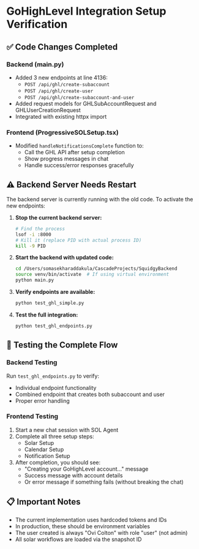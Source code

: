 # GoHighLevel Integration Setup Verification

## ✅ Code Changes Completed

### Backend (main.py)
- Added 3 new endpoints at line 4136:
  - `POST /api/ghl/create-subaccount`
  - `POST /api/ghl/create-user`
  - `POST /api/ghl/create-subaccount-and-user`
- Added request models for GHLSubAccountRequest and GHLUserCreationRequest
- Integrated with existing httpx import

### Frontend (ProgressiveSOLSetup.tsx)
- Modified `handleNotificationsComplete` function to:
  - Call the GHL API after setup completion
  - Show progress messages in chat
  - Handle success/error responses gracefully

## ⚠️ Backend Server Needs Restart

The backend server is currently running with the old code. To activate the new endpoints:

1. **Stop the current backend server:**
   ```bash
   # Find the process
   lsof -i :8000
   # Kill it (replace PID with actual process ID)
   kill -9 PID
   ```

2. **Start the backend with updated code:**
   ```bash
   cd /Users/somasekharaddakula/CascadeProjects/SquidgyBackend
   source venv/bin/activate  # If using virtual environment
   python main.py
   ```

3. **Verify endpoints are available:**
   ```bash
   python test_ghl_simple.py
   ```

4. **Test the full integration:**
   ```bash
   python test_ghl_endpoints.py
   ```

## 🧪 Testing the Complete Flow

### Backend Testing
Run `test_ghl_endpoints.py` to verify:
- Individual endpoint functionality
- Combined endpoint that creates both subaccount and user
- Proper error handling

### Frontend Testing
1. Start a new chat session with SOL Agent
2. Complete all three setup steps:
   - Solar Setup
   - Calendar Setup  
   - Notification Setup
3. After completion, you should see:
   - "Creating your GoHighLevel account..." message
   - Success message with account details
   - Or error message if something fails (without breaking the chat)

## 📋 Important Notes

- The current implementation uses hardcoded tokens and IDs
- In production, these should be environment variables
- The user created is always "Ovi Colton" with role "user" (not admin)
- All solar workflows are loaded via the snapshot ID